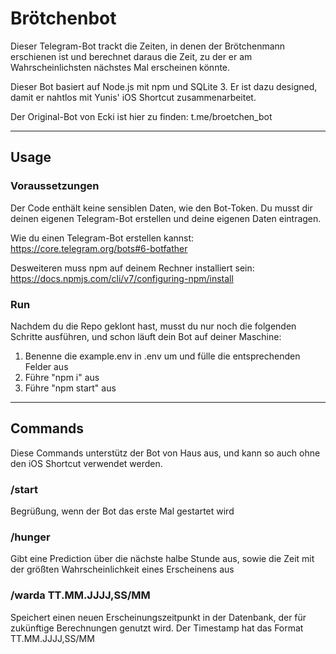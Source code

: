 # Brötchenbot

Dieser Telegram-Bot trackt die Zeiten, in denen der Brötchenmann erschienen ist und berechnet daraus die Zeit, zu der er am Wahrscheinlichsten nächstes Mal erscheinen könnte.

Dieser Bot basiert auf Node.js mit npm und SQLite 3. Er ist dazu designed, damit er nahtlos mit Yunis' iOS Shortcut zusammenarbeitet.

Der Original-Bot von Ecki ist hier zu finden: t.me/broetchen_bot

---

## Usage

### Voraussetzungen

Der Code enthält keine sensiblen Daten, wie den Bot-Token. Du musst dir deinen eigenen Telegram-Bot erstellen und deine eigenen Daten eintragen.

Wie du einen Telegram-Bot erstellen kannst: https://core.telegram.org/bots#6-botfather

Desweiteren muss npm auf deinem Rechner installiert sein: https://docs.npmjs.com/cli/v7/configuring-npm/install

### Run

Nachdem du die Repo geklont hast, musst du nur noch die folgenden Schritte ausführen, und schon läuft dein Bot auf deiner Maschine:

1. Benenne die example.env in .env um und fülle die entsprechenden Felder aus
2. Führe "npm i" aus
3. Führe "npm start" aus

---

## Commands

Diese Commands unterstütz der Bot von Haus aus, und kann so auch ohne den iOS Shortcut verwendet werden.

### /start

Begrüßung, wenn der Bot das erste Mal gestartet wird

### /hunger

Gibt eine Prediction über die nächste halbe Stunde aus, sowie die Zeit mit der größten Wahrscheinlichkeit eines Erscheinens aus

### /warda TT.MM.JJJJ,SS/MM

Speichert einen neuen Erscheinungszeitpunkt in der Datenbank, der für zukünftige Berechnungen genutzt wird. Der Timestamp hat das Format TT.MM.JJJJ,SS/MM
